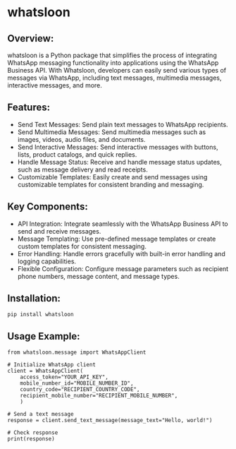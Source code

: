 # whatsloon

## Overview:
whatsloon is a Python package that simplifies the process of integrating WhatsApp messaging functionality into applications using the WhatsApp Business API. With Whatsloon, developers can easily send various types of messages via WhatsApp, including text messages, multimedia messages, interactive messages, and more.

## Features:
- Send Text Messages: Send plain text messages to WhatsApp recipients.
- Send Multimedia Messages:  Send multimedia messages such as images, videos, audio files, and documents.
- Send Interactive Messages:  Send interactive messages with buttons, lists, product catalogs, and quick replies.
- Handle Message Status:  Receive and handle message status updates, such as message delivery and read receipts.
- Customizable Templates:  Easily create and send messages using customizable templates for consistent branding and messaging.

## Key Components:
- API Integration:  Integrate seamlessly with the WhatsApp Business API to send and receive messages.
- Message Templating:  Use pre-defined message templates or create custom templates for consistent messaging.
- Error Handling:  Handle errors gracefully with built-in error handling and logging capabilities.
- Flexible Configuration:  Configure message parameters such as recipient phone numbers, message content, and message types.

## Installation:
```
pip install whatsloon
```

## Usage Example:
```
from whatsloon.message import WhatsAppClient

# Initialize WhatsApp client
client = WhatsAppClient(
    access_token="YOUR_API_KEY", 
    mobile_number_id="MOBILE_NUMBER_ID",
    country_code="RECIPIENT_COUNTRY_CODE",
    recipient_mobile_number="RECIPIENT_MOBILE_NUMBER",
    )

# Send a text message
response = client.send_text_message(message_text="Hello, world!")

# Check response
print(response)

```